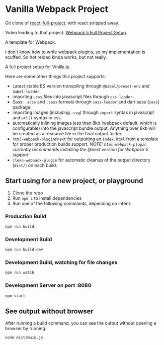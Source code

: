 # Vanilla Webpack Project

Git clone of [react-full-project](https://github.com/Jimmydalecleveland/webpack-starters/tree/react-full-project), with react stripped away.

Video leading to that project: [Webpack 5 Full Project Setup](https://www.youtube.com/watch?v=TOb1c39m64A&list=PLmZPx_9ZF_sB4orswXdpThGMX9ii2uP7Z&index=7).

A template for Webpack.

I don't know how to write webpack plugins, so my implementation is scuffed. So hot reload kinda works, but not really.

A full project setup for Vinilla js.

Here are some other things this project supports:

- Latest stable ES version transpiling through `@babel/preset-env` and `babel-loader`.
- importing `.css` files into javascript files through `css-loader`.
- Sass: `.scss` and `.sass` formats through `sass-loader` and dart sass (`sass`) package.
- importing images (including `.svg`) through `import` syntax in javascript and `url()` syntax in css.
- automatically inlining images less than 8kb (webpack default, which is configurable) into the javascript bundle output. Anything over 8kb will be created as a resource file in the final output folder.
- `html-webpack-plugin@next` for outputting an `index.html` from a template for proper production builds support. _NOTE: `html-webpack-plugin` currently recommends installing the @next version for Webpack 5 support_
- `clean-webpack-plugin` for automatic cleanup of the output directory (`dist/`) on each build.

## Start using for a new project, or playground

1. Clone the repo
2. Run `npm i` to install dependencies
3. Run one of the following commands, depending on intent:

### Production Build

```bash
npm run build
```

### Development Build

```bash
npm run build-dev
```

### Development Build, watching for file changes

```bash
npm run watch
```

### Development Server on port :8080

```bash
npm start
```

## See output without browser

After running a build command, you can see the output without opening a browser by running:

```bash
node dist/main.js
```
